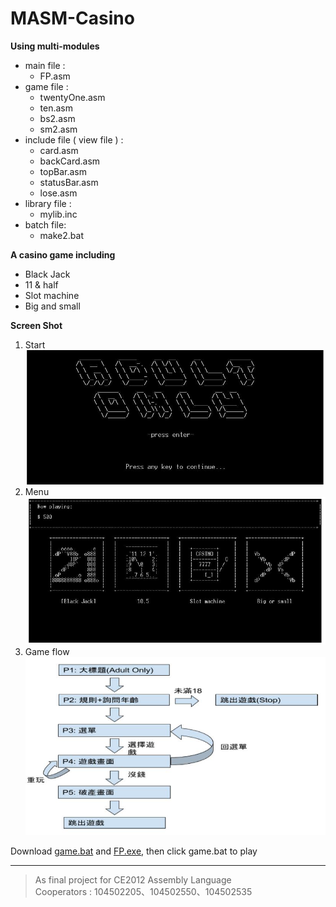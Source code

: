 # MASM-Casino

**Using multi-modules** <br>
* main file : 
  * FP.asm<br>
* game file : 
  * twentyOne.asm
  * ten.asm
  * bs2.asm
  * sm2.asm<br>
* include file ( view file ) : 
  * card.asm
  * backCard.asm
  * topBar.asm
  * statusBar.asm
  * lose.asm<br>
* library file : 
  * mylib.inc<br>
* batch file: 
  * make2.bat<br>

**A casino game including** <br>
* Black Jack 
* 11 & half 
* Slot machine 
* Big and small 

**Screen Shot**
1. Start
![Start](start.png)
2. Menu
![Menu](menu.png)
3. Game flow
![Game Flow](flow.png)
  
Download 
[game.bat](URL "https://github.com/JarvisRu/MASM-Casino/blob/master/FP.exe") and 
[FP.exe](URL "https://github.com/JarvisRu/MASM-Casino/blob/master/game.bat"),
 then click game.bat to play<br>
<hr>
  
> As final project for CE2012 Assembly Language<br>
> Cooperators : 104502205、104502550、104502535
